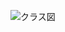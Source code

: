 ![クラス図](https://github.com/ShassBeleth/Kamitsuki/blob/develop/v1.0.0/Design/State/%E7%8A%B6%E6%85%8B%E9%81%B7%E7%A7%BB.png)